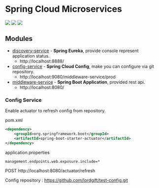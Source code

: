 # Spring Cloud Microservices
![](https://img.shields.io/badge/Java-8-orange.svg?logo=java)
![](https://img.shields.io/badge/Spring%20Cloud-Finchley.SR1-green.svg)
![](https://img.shields.io/badge/Maven-4.0.0-CA1E32.svg)


## Modules
- [discovery-service](discovery-service) - **Spring Eureka**, provide console represent application status.
  - http://localhost:8888/
- [config-service](config-service) - **Spring Cloud Config**, make you can configure via git repository.
  - http://localhost:9080/middleware-service/prod
- [middleware-service](middleware-service) - **Spring Boot Application**, provided rest api.
  - http://localhost:8080/



### Config Service

Enable actuator to refresh config from repository.

pom.xml
```xml
<dependency>
    <groupId>org.springframework.boot</groupId>
    <artifactId>spring-boot-starter-actuator</artifactId>
</dependency>
```

application.properties
```properties
management.endpoints.web.exposure.include=*
```
POST http://localhost:8080/actuator/refresh

Config repository : https://github.com/lordgift/test-config.git

